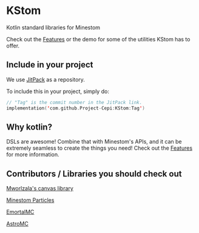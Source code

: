 # KStom
Kotlin standard libraries for Minestom

Check out the [Features](./FEATURES.md) or the demo for some of the utilities KStom has to offer.

## Include in your project

We use [JitPack](https://jitpack.io/#Project-Cepi/KStom) as a repository.

To include this in your project, simply do:

```kotlin
// "Tag" is the commit number in the JitPack link.
implementation('com.github.Project-Cepi:KStom:Tag')
```

## Why kotlin?

DSLs are awesome! Combine that with Minestom's APIs, and it can be extremely seamless
to create the things you need! Check out the [Features](./FEATURES.md) for more information.

## Contributors / Libraries you should check out

[Mworlzala's canvas library](https://github.com/mworzala/canvas)

[Minestom Particles](https://github.com/Bloepiloepi/MinestomParticles)

[EmortalMC](https://github.com/EmortalMC/)

[AstroMC](https://github.com/AstroMCS)
